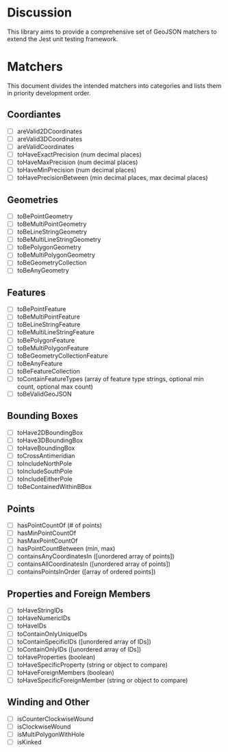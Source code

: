 # Discussion

This library aims to provide a comprehensive set of GeoJSON matchers to extend the Jest unit testing framework.

# Matchers

This document divides the intended matchers into categories and lists them in priority development order.

## Coordiantes

-   [ ] areValid2DCoordinates
-   [ ] areValid3DCoordinates
-   [ ] areValidCoordinates
-   [ ] toHaveExactPrecision (num decimal places)
-   [ ] toHaveMaxPrecision (num decimal places)
-   [ ] toHaveMinPrecision (num decimal places)
-   [ ] toHavePrecisionBetween (min decimal places, max decimal places)

## Geometries

-   [ ] toBePointGeometry
-   [ ] toBeMultiPointGeometry
-   [ ] toBeLineStringGeometry
-   [ ] toBeMultiLineStringGeometry
-   [ ] toBePolygonGeometry
-   [ ] toBeMultiPolygonGeometry
-   [ ] toBeGeometryCollection
-   [ ] toBeAnyGeometry

## Features

-   [ ] toBePointFeature
-   [ ] toBeMultiPointFeature
-   [ ] toBeLineStringFeature
-   [ ] toBeMultiLineStringFeature
-   [ ] toBePolygonFeature
-   [ ] toBeMultiPolygonFeature
-   [ ] toBeGeometryCollectionFeature
-   [ ] toBeAnyFeature
-   [ ] toBeFeatureCollection
-   [ ] toContainFeatureTypes (array of feature type strings, optional min count, optional max count)
-   [ ] toBeValidGeoJSON

## Bounding Boxes

-   [ ] toHave2DBoundingBox
-   [ ] toHave3DBoundingBox
-   [ ] toHaveBoundingBox
-   [ ] toCrossAntimeridian
-   [ ] toIncludeNorthPole
-   [ ] toIncludeSouthPole
-   [ ] toIncludeEitherPole
-   [ ] toBeContainedWithinBBox

## Points

-   [ ] hasPointCountOf (# of points)
-   [ ] hasMinPointCountOf
-   [ ] hasMaxPointCountOf
-   [ ] hasPointCountBetween (min, max)
-   [ ] containsAnyCoordinatesIn ([unordered array of points])
-   [ ] containsAllCoordinatesIn ([unordered array of points])
-   [ ] containsPointsInOrder ([array of ordered points])

## Properties and Foreign Members

-   [ ] toHaveStringIDs
-   [ ] toHaveNumericIDs
-   [ ] toHaveIDs
-   [ ] toContainOnlyUniqueIDs
-   [ ] toContainSpecificIDs ([unordered array of IDs])
-   [ ] toContainOnlyIDs ([unordered array of IDs])
-   [ ] toHaveProperties (boolean)
-   [ ] toHaveSpecificProperty (string or object to compare)
-   [ ] toHaveForeignMembers (boolean)
-   [ ] toHaveSpecificForeignMember (string or object to compare)

## Winding and Other

-   [ ] isCounterClockwiseWound
-   [ ] isClockwiseWound
-   [ ] isMultiPolygonWithHole
-   [ ] isKinked
